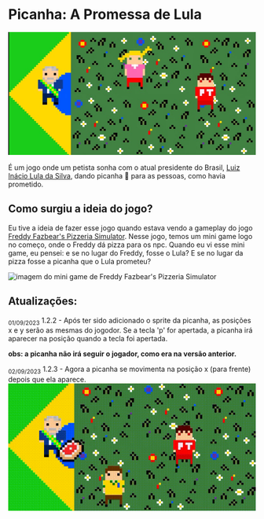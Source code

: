 # Picanha: A Promessa de Lula

![imagem do jogo](https://github.com/Ned1101/picanha-promessa-de-lula/blob/main/Foto_do_jogo%203.jpg)

É um jogo onde um petista sonha com o atual presidente do Brasil, [Luiz Inácio Lula da Silva](https://pt.m.wikipedia.org/wiki/Luiz_In%C3%A1cio_Lula_da_Silva), dando picanha :cut_of_meat: para as pessoas, como havia prometido.

## Como surgiu a ideia do jogo?
Eu tive a ideia de fazer esse jogo quando estava vendo a gameplay do jogo [Freddy Fazbear's Pizzeria Simulator](https://store.steampowered.com/app/738060/Freddy_Fazbears_Pizzeria_Simulator/). Nesse jogo, temos um mini game logo no começo, onde o Freddy dá pizza para os npc. Quando eu vi esse mini game, eu pensei: e se no lugar do Freddy, fosse o Lula? E se no lugar da pizza fosse a picanha que o Lula prometeu?

![imagem do mini game de Freddy Fazbear's Pizzeria Simulator](https://cdn.cloudflare.steamstatic.com/steam/apps/738060/ss_a116a79a1cf39fba3371d5dcb92c69797475c9d8.1920x1080.jpg?t=1512422259)

## Atualizações:

<sub>01/09/2023</sub>
1.2.2 - Após ter sido adicionado o sprite da picanha, as posições x e y serão as mesmas do jogodor. Se a tecla 'p' for apertada, a picanha irá aparecer na posição quando a tecla foi apertada.

**obs: a picanha não irá seguir o jogador, como era na versão anterior.**

<sub>02/09/2023</sub>
1.2.3 - Agora a picanha se movimenta na posição x (para frente) depois que ela aparece.
![Lula jogando picanha](https://github.com/Ned1101/picanha-promessa-de-lula/blob/main/Lula_jogando_picanha.gif)

